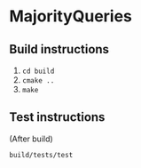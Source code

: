 # MajorityQueries

## Build instructions

1) `cd build`
2) `cmake ..`
3) `make`


## Test instructions

(After build)

`build/tests/test`
